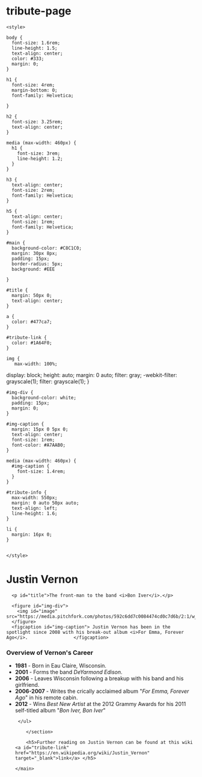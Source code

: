# tribute-page
<!-- This is the tribute page for Justin Vernon
-->

<!DOCTYPE html>
<html>
  <head>
    <meta charset="UTF-8">
    <meta name="Tribute to Justin Vernon"     content="Tribute Website">

    <style>

    body {
      font-size: 1.6rem;
      line-height: 1.5;
      text-align: center;
      color: #333;
      margin: 0;
    }

    h1 {
      font-size: 4rem;
      margin-bottom: 0;
      font-family: Helvetica;

    }

    h2 {
      font-size: 3.25rem;
      text-align: center;
    }

    media (max-width: 460px) {
      h1 {
        font-size: 3rem;
        line-height: 1.2;
      }
    }

    h3 {
      text-align: center;
      font-size: 2rem;
      font-family: Helvetica;
    }

    h5 {
      text-align: center;
      font-size: 1rem;
      font-family: Helvetica;
    }

    #main {
      background-color: #C8C1C0;
      margin: 30px 8px;
      padding: 15px;
      border-radius: 5px;
      background: #EEE

    }

    #title {
      margin: 50px 0;
      text-align: center;
    }

    a {
      color: #477ca7;
    }

    #tribute-link {
      color: #1A64F0;
    }

    img {
       max-width: 100%;
  display: block;
  height: auto;
  margin: 0 auto;
  filter: gray;
  -webkit-filter: grayscale(1); 
  filter: grayscale(1); 
    }

    #img-div {
      background-color: white;
      padding: 15px;
      margin: 0;
    }

    #img-caption {
      margin: 15px 0 5px 0;
      text-align: center;
      font-size: 1rem;
      font-color: #A7AAB0;
    }

    media (max-width: 460px) {
      #img-caption {
        font-size: 1.4rem;
      }
    }

    #tribute-info {
      max-width: 550px;
      margin: 0 auto 50px auto;
      text-align: left;
      line-height: 1.6;
    }

    li {
      margin: 16px 0;
    }


    </style>

  </head>

  <body>
    <main id="main">
      <h1 id="title"> Justin Vernon </h1>

      <p id="title">The front-man to the band <i>Bon Iver</i>.</p>

      <figure id="img-div">
        <img id="image" src="https://media.pitchfork.com/photos/592c6dd7c0084474cd0c7d6b/2:1/w_648/86f9142c.jpg"
      </figure>
      <figcaption id="img-caption"> Justin Vernon has been in the spotlight since 2008 with his break-out album <i>For Emma, Forever Ago</i>.                 </figcaption>

   <section id="main">
     <h3>Overview of Vernon's Career</h3>
     <ul id="tribute-info">
       <li> <b>1981</b> - Born in Eau Claire, Wisconsin.</li>
       <li> <b>2001</b> - Forms the band <i>DeYarmond Edison</i>.</li>
       <li> <b>2006</b> - Leaves Wisconsin following a breakup with his band and his girlfriend.</li>
       <li> <b>2006-2007</b> - Writes the crically acclaimed album "<i>For Emma, Forever Ago</i>" in his remote cabin. </li>
       <li> <b>2012</b> - Wins <i>Best New Artist</i> at the 2012 Grammy Awards for his 2011 self-titled album "<i>Bon Iver, Bon Iver</i>"</li>

     </ul>

        </section>

        <h5>Further reading on Justin Vernon can be found at this wiki <a id="tribute-link" href="https://en.wikipedia.org/wiki/Justin_Vernon" target="_blank">link</a> </h5>

    </main>


  </body>

</html>

